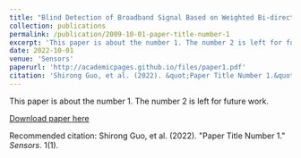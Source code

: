 ```yaml
---
title: "Blind Detection of Broadband Signal Based on Weighted Bi-directional Feature Pyramid Network"
collection: publications
permalink: /publication/2009-10-01-paper-title-number-1
excerpt: 'This paper is about the number 1. The number 2 is left for future work.'
date: 2022-10-01
venue: 'Sensors'
paperurl: 'http://academicpages.github.io/files/paper1.pdf'
citation: 'Shirong Guo, et al. (2022). &quot;Paper Title Number 1.&quot; <i>Sensors</i>. 1(1).'
---
```

This paper is about the number 1. The number 2 is left for future work.

[Download paper here](http://academicpages.github.io/files/paper1.pdf)

Recommended citation: Shirong Guo, et al. (2022). "Paper Title Number 1." <i>Sensors</i>. 1(1).
